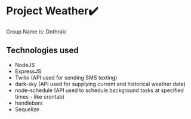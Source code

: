 # Project Weather✔️

Group Name is:  Dothraki

## Technologies used
* NodeJS
* ExpressJS
* Twilio  (API used for sending SMS texting)
* dark-sky  (API used for supplying current and historical weather data)
* node-schedule  (API used to schedule background tasks at specified times - like crontab)
* handlebars
* Sequelize


